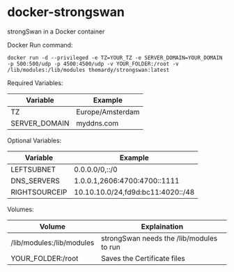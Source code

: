 # docker-strongswan
strongSwan in a Docker container

Docker Run command:

```
docker run -d --privileged -e TZ=YOUR_TZ -e SERVER_DOMAIN=YOUR_DOMAIN -p 500:500/udp -p 4500:4500/udp -v YOUR_FOLDER:/root -v /lib/modules:/lib/modules themardy/strongswan:latest
```

Required Variables:

| Variable  | Example |
| ------------- | ------------- |
| TZ  |  Europe/Amsterdam  |
| SERVER_DOMAIN  |  myddns.com |


Optional Variables:

| Variable  | Example |
| ------------- | ------------- |
| LEFTSUBNET  |  0.0.0.0/0,::/0  |
| DNS_SERVERS  |  1.0.0.1,2606:4700:4700::1111 |
| RIGHTSOURCEIP  |  10.10.10.0/24,fd9d:bc11:4020::/48 |

Volumes:

| Volume  | Explaination |
| ------------- | ------------- |
| /lib/modules:/lib/modules  |  strongSwan needs the /lib/modules to run  |
| YOUR_FOLDER:/root  |  Saves the Certificate files |
